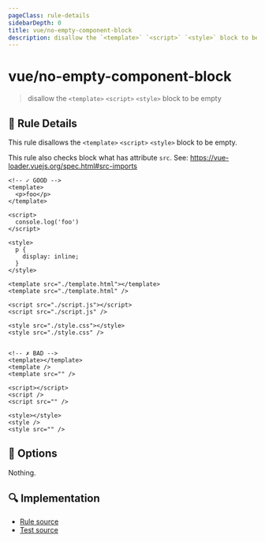 ```yaml
---
pageClass: rule-details
sidebarDepth: 0
title: vue/no-empty-component-block
description: disallow the `<template>` `<script>` `<style>` block to be empty
---
```

# vue/no-empty-component-block
> disallow the `<template>` `<script>` `<style>` block to be empty

## :book: Rule Details

This rule disallows the `<template>` `<script>` `<style>` block to be empty.

This rule also checks block what has attribute `src`.
See: https://vue-loader.vuejs.org/spec.html#src-imports

<eslint-code-block :rules="{'vue/no-empty-component-block': ['error']}">

```vue
<!-- ✓ GOOD -->
<template>
  <p>foo</p>
</template>

<script>
  console.log('foo')
</script>

<style>
  p {
    display: inline;
  }
</style>

<template src="./template.html"></template>
<template src="./template.html" />

<script src="./script.js"></script>
<script src="./script.js" />

<style src="./style.css"></style>
<style src="./style.css" />


<!-- ✗ BAD -->
<template></template>
<template />
<template src="" />

<script></script>
<script />
<script src="" />

<style></style>
<style />
<style src="" />
```

</eslint-code-block>

## :wrench: Options

Nothing.

## :mag: Implementation

- [Rule source](https://github.com/vuejs/eslint-plugin-vue/blob/master/lib/rules/no-empty-component-block.js)
- [Test source](https://github.com/vuejs/eslint-plugin-vue/blob/master/tests/lib/rules/no-empty-component-block.js)
